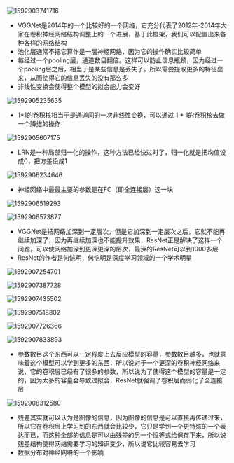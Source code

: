 ![1592903741716](assets/1592903741716.png)

- VGGNet是2014年的一个比较好的一个网络，它充分代表了2012年-2014年大家在卷积神经网络结构调整上的一个进展，基于此框架，我们可以配置出来各种各样的网络结构
- 池化层通常不把它算作是一层神经网络，因为它的操作确实比较简单
- 每经过一个pooling层，通道数目翻倍。这样可以防止信息瓶颈，因为经过一个pooling层之后，相当于是某些信息是丢失了，所以需要提取更多的特征出来，从而使得它的信息丢失的没有那么多
- 非线性变换会使得整个模型的拟合能力会变好

![1592905235635](assets/1592905235635.png)

- 1*1的卷积核相当于是通道间的一次非线性变换，可以通过 1 * 1的卷积核去做一个降维的操作

![1592905607175](assets/1592905607175.png)

- LRN是一种局部归一化的操作，这种方法已经快过时了，归一化就是把均值设成0，把方差设成1

![1592906234646](assets/1592906234646.png)

- 神经网络中最最主要的参数是在FC（即全连接层）这一块

![1592906519293](assets/1592906519293.png)

![1592906573877](assets/1592906573877.png)

- VGGNet是把网络加深到一定层次，但是它加深到一定层次之后，它就不能再继续加深了，因为再继续加深也不能提升效果，ResNet正是解决了这样一个问题，可以使网络加深到更深更深的层次，最深的ResNet可以到1000多层
- ResNet的作者是何恺明，何恺明是深度学习领域的一个学术明星

![1592907254701](assets/1592907254701.png)

![1592907387728](assets/1592907387728.png)

![1592907435502](assets/1592907435502.png)

![1592907518802](assets/1592907518802.png)

![1592907726366](assets/1592907726366.png)

![1592907833893](assets/1592907833893.png)

- 参数数目这个东西可以一定程度上去反应模型的容量，参数数目越多，也就意味着这个模型可以学到更多的东西，所以说对于一个更深的卷积神经网络来说，它的卷积层已经有了很多的参数，所以说为了使得这个模型的容量是一定的，因为太多的容量会导致过拟合，ResNet就强调了卷积层而弱化了全连接层

![1592908312580](assets/1592908312580.png)

- 残差其实就可以认为是图像的信息，因为图像的信息是可以直接再传递过来，所以它在卷积层上学习到的东西就会比较少，它只是学到一个更特殊的一个表达而已，而这种全部的信息是可以由残差的另一个恒等式给保存下来，所以说残差结构使得网络需要学习的知识变少，所以说它比较容易去学习
- 数据分布对神经网络的一个影响